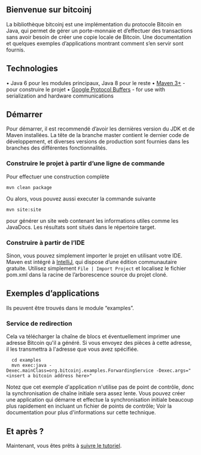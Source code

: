 ## Bienvenue sur bitcoinj
La bibliothèque bitcoinj est une implémentation du protocole Bitcoin en Java, qui permet de gérer un porte-monnaie et d’effectuer des transactions sans avoir besoin de créer une copie locale de Bitcoin. Une documentation et quelques exemples d’applications montrant comment s’en servir sont fournis.

## Technologies

•	Java 6 pour les modules principaux, Java 8 pour le reste
•	[Maven 3+](http://maven.apache.org/) - pour construire le projet
•	[Google Protocol Buffers](https://github.com/google/protobuf) -  for use with serialization and hardware communications

## Démarrer
Pour démarrer, il est recommendé d’avoir les dernières version du JDK et de Maven installées. La tête de la branche master contient le dernier code de développement, et diverses versions de production sont fournies dans les branches des différentes fonctionnalités.

### Construire le projet à partir d’une ligne de commande
Pour effectuer une construction complète
```
mvn clean package
```
Ou alors, vous pouvez aussi executer la commande suivante
```
mvn site:site
```
pour générer un site web contenant les informations utiles comme les JavaDocs.
Les résultats sont situés dans le répertoire target.

### Construire à partir de l’IDE
Sinon, vous pouvez simplement importer le projet en utilisant votre IDE. Maven est intégré à [IntelliJ](http://www.jetbrains.com/idea/download/), qui dispose d’une édition communautaire gratuite. Utilisez simplement `File | Import Project` et localisez le fichier pom.xml dans la racine de l’arborescence source du projet cloné.

## Exemples d’applications
Ils peuvent être trouvés dans le module “examples”.

### Service de redirection
Cela va télécharger la chaîne de blocs et éventuellement imprimer une adresse Bitcoin qu'il a généré.
Si vous envoyez des pièces à cette adresse, il les transmettra à l'adresse que vous avez spécifiée.
```
  cd examples
  mvn exec:java -Dexec.mainClass=org.bitcoinj.examples.ForwardingService -Dexec.args="<insert a bitcoin address here>"
```
Notez que cet exemple d'application n'utilise pas de point de contrôle, donc la synchronisation de chaîne initiale sera assez lente. Vous pouvez créer une application qui démarre et effectue la synchronisation initiale beaucoup plus rapidement en incluant un fichier de points de contrôle; Voir la documentation pour plus d'informations sur cette technique.

## Et après ?
Maintenant, vous êtes prêts à [suivre le tutoriel](https://bitcoinj.github.io/getting-started).
